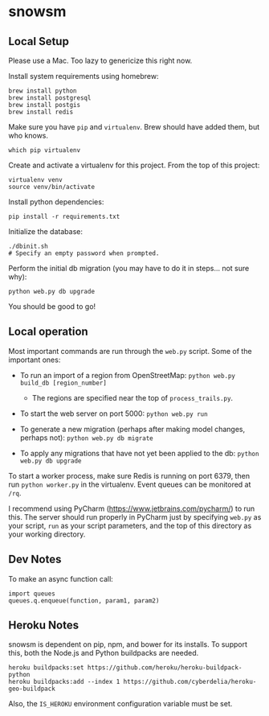 # snowsm

## Local Setup

Please use a Mac. Too lazy to genericize this right now.

Install system requirements using homebrew:

```
brew install python
brew install postgresql
brew install postgis
brew install redis
```

Make sure you have `pip` and `virtualenv`. Brew should have added them, but who knows.

```
which pip virtualenv
```

Create and activate a virtualenv for this project. From the top of this project:

```
virtualenv venv
source venv/bin/activate
```

Install python dependencies:

```
pip install -r requirements.txt
```

Initialize the database:

```
./dbinit.sh
# Specify an empty password when prompted.
```

Perform the initial db migration (you may have to do it in steps... not sure why):

```
python web.py db upgrade
```

You should be good to go!

## Local operation

Most important commands are run through the `web.py` script. Some of the important ones:

* To run an import of a region from OpenStreetMap: `python web.py build_db [region_number]`

  * The regions are specified near the top of `process_trails.py`.

* To start the web server on port 5000: `python web.py run`

* To generate a new migration (perhaps after making model changes, perhaps not): `python web.py db migrate`

* To apply any migrations that have not yet been applied to the db: `python web.py db upgrade`

To start a worker process, make sure Redis is running on port 6379, then run `python worker.py` in the virtualenv. Event queues can be monitored at `/rq`. 

I recommend using PyCharm (https://www.jetbrains.com/pycharm/) to run this. The server should run properly in PyCharm just by specifying `web.py` as your script, `run` as your script parameters, and the top of this directory as your working directory.

## Dev Notes

To make an async function call:

```
import queues
queues.q.enqueue(function, param1, param2)
```

## Heroku Notes

snowsm is dependent on pip, npm, and bower for its installs. To support this, both the Node.js and Python buildpacks are needed.

```
heroku buildpacks:set https://github.com/heroku/heroku-buildpack-python
heroku buildpacks:add --index 1 https://github.com/cyberdelia/heroku-geo-buildpack
```

Also, the `IS_HEROKU` environment configuration variable must be set.
